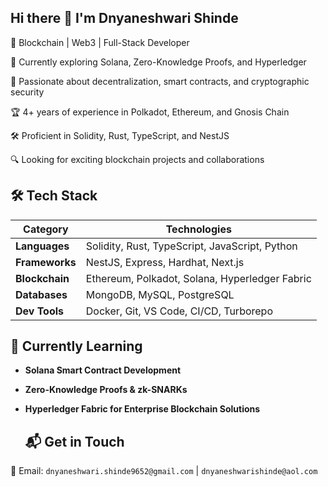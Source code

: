 ## Hi there 👋 I'm Dnyaneshwari Shinde

🚀 Blockchain | Web3 | Full-Stack Developer  

🌱 Currently exploring Solana, Zero-Knowledge Proofs, and Hyperledger

🎯 Passionate about decentralization, smart contracts, and cryptographic security

🏆 4+ years of experience in Polkadot, Ethereum, and Gnosis Chain

🛠 Proficient in Solidity, Rust, TypeScript, and NestJS

🔍 Looking for exciting blockchain projects and collaborations


## 🛠 **Tech Stack**  
| **Category**  | **Technologies** |
|--------------|--------------------------------------------|
| **Languages** | Solidity, Rust, TypeScript, JavaScript, Python |
| **Frameworks** | NestJS, Express, Hardhat, Next.js |
| **Blockchain** | Ethereum, Polkadot, Solana, Hyperledger Fabric |
| **Databases** | MongoDB, MySQL, PostgreSQL |
| **Dev Tools** | Docker, Git, VS Code, CI/CD, Turborepo |

  ## 🌱 **Currently Learning**  
- **Solana Smart Contract Development**  
- **Zero-Knowledge Proofs & zk-SNARKs**  
- **Hyperledger Fabric for Enterprise Blockchain Solutions**  

  ## 📬 **Get in Touch**  
💌 Email: `dnyaneshwari.shinde9652@gmail.com` |  `dnyaneshwarishinde@aol.com`
